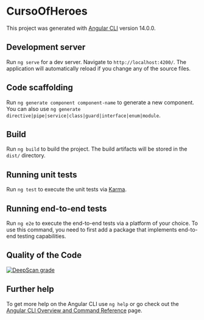 # CursoOfHeroes

This project was generated with [Angular CLI](https://github.com/angular/angular-cli) version 14.0.0.

## Development server

Run `ng serve` for a dev server. Navigate to `http://localhost:4200/`. The application will automatically reload if you change any of the source files.

## Code scaffolding

Run `ng generate component component-name` to generate a new component. You can also use `ng generate directive|pipe|service|class|guard|interface|enum|module`.

## Build

Run `ng build` to build the project. The build artifacts will be stored in the `dist/` directory.

## Running unit tests

Run `ng test` to execute the unit tests via [Karma](https://karma-runner.github.io).

## Running end-to-end tests

Run `ng e2e` to execute the end-to-end tests via a platform of your choice. To use this command, you need to first add a package that implements end-to-end testing capabilities.

## Quality of the Code

[![DeepScan grade](https://deepscan.io/api/teams/19267/projects/22621/branches/670751/badge/grade.svg)](https://deepscan.io/dashboard#view=project&tid=19267&pid=22621&bid=670751)

## Further help

To get more help on the Angular CLI use `ng help` or go check out the [Angular CLI Overview and Command Reference](https://angular.io/cli) page.
